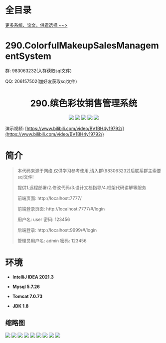 # 全目录

[更多系统、论文，供君选择 ~~>](https://www.yuque.com/wisebit/blog)

# 290.ColorfulMakeupSalesManagementSystem

<p>群: 983063232(入群获取sql文件)</p>
<p>QQ: 206157502(加好友获取sql文件)</p>

<p><h1 align="center">290.缤色彩妆销售管理系统</h1></p>



<p align="center">
	<img src="https://img.shields.io/badge/jdk-1.8-orange.svg"/>
    <img src="https://img.shields.io/badge/spring-5.x-lightgrey.svg"/>
    <img src="https://img.shields.io/badge/springmvc-3.x-blue.svg"/>
    <img src="https://img.shields.io/badge/mybatis-5.x-yellow.svg"/>
    <img src="https://img.shields.io/badge/vue-5.x-yellow.svg"/>
</p>

演示视频: [https://www.bilibili.com/video/BV1BH4y19792/](https://www.bilibili.com/video/BV1BH4y19792/)

# 简介

> 本代码来源于网络,仅供学习参考使用,请入群(983063232)后联系群主索要sql文件!
>
> 提供1.远程部署/2.修改代码/3.设计文档指导/4.框架代码讲解等服务
>
> 前端页面: http://localhost:7777/
> 
> 前端登录页面: http://localhost:7777/#/login
>
> 用户名: user   密码: 123456
>
> 后端登录: http://localhost:9999/#/login
> 
> 管理员用户名: admin   密码: 123456
>


# 环境

- <b>IntelliJ IDEA 2021.3</b>

- <b>Mysql 5.7.26</b>

- <b>Tomcat 7.0.73</b>

- <b>JDK 1.8</b>





## 缩略图

![](https://bitwise.oss-cn-heyuan.aliyuncs.com/2024/9/10/a185c713-f992-4c7f-bb42-44281b7ae134.png)
![](https://bitwise.oss-cn-heyuan.aliyuncs.com/2024/9/10/42329f94-cebf-4938-9b39-41acc120cbaa.png)
![](https://bitwise.oss-cn-heyuan.aliyuncs.com/2024/9/10/885ef2ec-5ae4-4914-a88e-8a6807e55090.png)
![](https://bitwise.oss-cn-heyuan.aliyuncs.com/2024/9/10/c248e029-3c33-4704-8359-4fd1e411b4ac.png)
![](https://bitwise.oss-cn-heyuan.aliyuncs.com/2024/9/10/3b6657ea-99c7-4f66-83c2-8e97096aa003.png)
![](https://bitwise.oss-cn-heyuan.aliyuncs.com/2024/9/10/74ac4248-64a5-417c-858f-3bcb221eb4aa.png)
![](https://bitwise.oss-cn-heyuan.aliyuncs.com/2024/9/10/689b4649-30f6-4e51-a63a-f80cf442f377.png)
![](https://bitwise.oss-cn-heyuan.aliyuncs.com/2024/9/10/a3a71e3c-ebb2-43c3-b470-f4dac4b54746.png)
![](https://bitwise.oss-cn-heyuan.aliyuncs.com/2024/9/10/b1f1ae45-f65c-43d3-b038-cb29fcd2cf1a.png)







